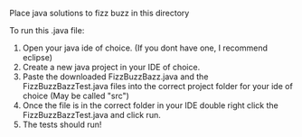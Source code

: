 Place java solutions to fizz buzz in this directory

To run this .java file:
 1. Open your java ide of choice. (If you dont have one, I recommend eclipse)
 2. Create a new java project in your IDE of choice. 
 3. Paste the downloaded FizzBuzzBazz.java and the FizzBuzzBazzTest.java files into the correct project folder for your ide of choice (May be called "src")
 4. Once the file is in the correct folder in your IDE double right click the FizzBuzzBazzTest.java and click run.
 5. The tests should run!
